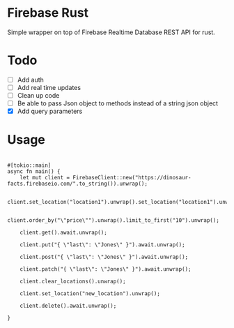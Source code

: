 # Firebase Rust
Simple wrapper on top of Firebase Realtime Database REST API for rust. 

# Todo 
- [ ] Add auth
- [ ] Add real time updates
- [ ] Clean up code
- [ ] Be able to pass Json object to methods instead of a string json object
- [x] Add query parameters

# Usage

<pre>
  <code>
#[tokio::main]
async fn main() {
    let mut client = FirebaseClient::new("https://dinosaur-facts.firebaseio.com/".to_string()).unwrap();

    client.set_location("location1").unwrap().set_location("location1").unwrap();

    client.order_by("\"price\"").unwrap().limit_to_first("10").unwrap();
  
    client.get().await.unwrap();
  
    client.put("{ \"last\": \"Jones\" }").await.unwrap();
    
    client.post("{ \"last\": \"Jones\" }").await.unwrap();
    
    client.patch("{ \"last\": \"Jones\" }").await.unwrap();
  
    client.clear_locations().unwrap();
  
    client.set_location("new_location").unwrap();
    
    client.delete().await.unwrap();

}
  </code>
</pre>
